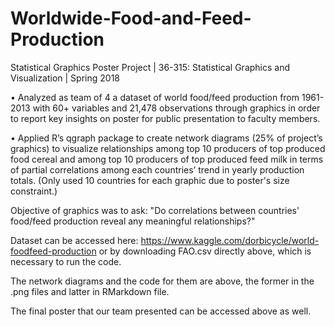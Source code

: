 # Worldwide-Food-and-Feed-Production
Statistical Graphics Poster Project | 36-315: Statistical Graphics and Visualization | Spring 2018

•	Analyzed as team of 4 a dataset of world food/feed production from 1961-2013 with 60+ variables and 21,478 observations through graphics in order to report key insights on poster for public presentation to faculty members. 

•	Applied R’s qgraph package to create network diagrams (25% of project’s graphics) to visualize relationships among top 10 producers of top produced food cereal and among top 10 producers of top produced feed milk in terms of partial correlations among each countries’ trend in yearly production totals. (Only used 10 countries for each graphic due to poster's size constraint.) 

Objective of graphics was to ask: "Do correlations between countries' food/feed production reveal any meaningful relationships?"


Dataset can be accessed here: https://www.kaggle.com/dorbicycle/world-foodfeed-production or by downloading FAO.csv directly above, which is necessary to run the code.

The network diagrams and the code for them are above, the former in the .png files and latter in RMarkdown file.

The final poster that our team presented can be accessed above as well.

